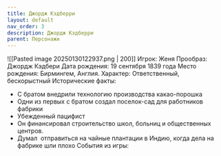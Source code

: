```yaml
---
title: Джордж Кэдберри
layout: default
nav_order: 3
description: Джордж Кэдберри
parent: Персонажи
---
```


![[Pasted image 20250130122937.png | 200]]
Игрок: Женя
Прообраз: Джордж Кэдбери
Дата рождения:  19 сентября 1839 года
Место рождения: Бирмингем, Англия.
Характер: Ответственный, бескорыстный
Исторические факты: 
- С братом внедрили технологию производства какао-порошка
- Одни из первых с братом создал поселок-сад для работников фабрики
- Убежденный пацифист
- Он финансировал строительство школ, больниц и общественных центров.
- Думал  отправиться на чайные плантации в Индию, когда дела на фабрике шли плохо
События из игры:
